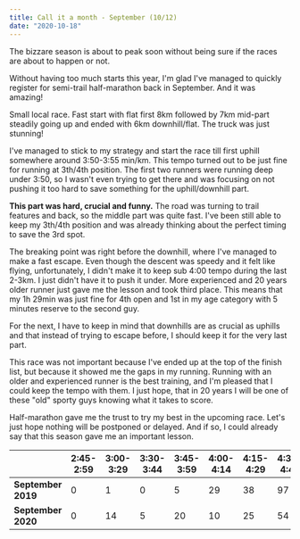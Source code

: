 ```yaml
---
title: Call it a month - September (10/12)
date: "2020-10-18"
---
```

The bizzare season is about to peak soon without being sure if the races are about to happen or not.

Without having too much starts this year, I'm glad I've managed to quickly register for semi-trail half-marathon back in September. And it was amazing!

Small local race. Fast start with flat first 8km followed by 7km mid-part steadily going up and ended with 6km downhill/flat. The truck was just stunning!

I've managed to stick to my strategy and start the race till first uphill somewhere around 3:50-3:55 min/km. This tempo turned out to be just fine for running at 3th/4th position. The first two runners were running deep under 3:50, so I wasn't even trying to get there and was focusing on not pushing it too hard to save something for the uphill/downhill part. 

**This part was hard, crucial and funny.** The road was turning to trail features and back, so the middle part was quite fast. I've been still able to keep my 3th/4th position and was already thinking about the perfect timing to save the 3rd spot.

The breaking point was right before the downhill, where I've managed to make a fast escape. Even though the descent was speedy and it felt like flying, unfortunately, I didn't make it to keep sub 4:00 tempo during the last 2-3km. I just didn't have it to push it under. More experienced and 20 years older runner just gave me the lesson and took third place. This means that my 1h 29min was just fine for 4th open and 1st in my age category with 5 minutes reserve to the second guy.

For the next, I have to keep in mind that downhills are as crucial as uphills and that instead of trying to escape before, I should keep it for the very last part.

This race was not important because I've ended up at the top of the finish list, but because it showed me the gaps in my running. Running with an older and experienced runner is the best training, and I'm pleased that I could keep the tempo with them. I just hope, that in 20 years I will be one of these "old" sporty guys knowing what it takes to score.

Half-marathon gave me the trust to try my best in the upcoming race. Let's just hope nothing will be postponed or delayed. And if so, I could already say that this season gave me an important lesson.

|                    | **2:45-2:59** | **3:00-3:29** | **3:30-3:44** | **3:45-3:59** | **4:00-4:14** | **4:15-4:29** | **4:30-4:44** | **4:45-4:59** | **5:00>** | **6:00>** | **SUM** |
| ------------------ | ------------- | ------------- | ------------- | ------------- | ------------- | ------------- | ------------- | ------------- | --------- | --------- | ------- |
| **September 2019** | 0             | 1             | 0             | 5             | 29            | 38            | 97            | 61            | 74        | 0         | 305     |
| **September 2020** | 0             | 14            | 5             | 20            | 10            | 25            | 54            | 66            | 134       | 1         | 329     |
